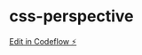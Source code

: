 # css-perspective

[Edit in Codeflow ⚡️](https://stackblitz.com/~/github.com/searpro/css-perspective)